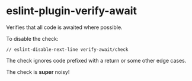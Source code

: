 # eslint-plugin-verify-await

Verifies that all code is awaited where possible.

To disable the check:
```
// eslint-disable-next-line verify-await/check
```

The check ignores code prefixed with a return or some other edge cases.

The check is **super** noisy!
